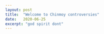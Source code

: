 ```yaml
---
layout: post
title:  "Welcome to Chinmoy controversies"
date:   2020-06-25
excerpt: "god spirit dont"
---
```

